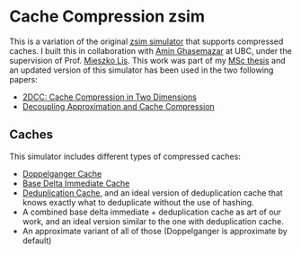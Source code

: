 # Cache Compression zsim
This is a variation of the original [zsim simulator](https://github.com/s5z/zsim) that supports compressed caches. I built this in collaboration with [Amin Ghasemazar](https://github.com/Amin-Azar) at UBC, under the supervision of Prof. [Mieszko Lis](http://mieszko.ece.ubc.ca/). This work was part of my [MSc thesis](https://open.library.ubc.ca/cIRcle/collections/ubctheses/24/items/1.0368685) and an updated version of this simulator has been used in the two following papers:
- [2DCC: Cache Compression in Two Dimensions](https://ieeexplore.ieee.org/document/9116279)
- [Decoupling Approximation and Cache Compression](http://approximate.computer/wax2020/papers/ghasemazar-wax2020.pdf)

## Caches
This simulator includes different types of compressed caches:
- [Doppelganger Cache](https://ieeexplore.ieee.org/document/7856587)
- [Base Delta Immediate Cache](https://ieeexplore.ieee.org/document/7842950)
- [Deduplication Cache](https://dl.acm.org/doi/10.1145/2597652.2597655), and an ideal version of deduplication cache that knows exactly what to deduplicate without the use of hashing.
- A combined base delta immediate + deduplication cache as art of our work, and an ideal version similar to the one with deduplication cache.
- An approximate variant of all of those (Doppelganger is approximate by default)
